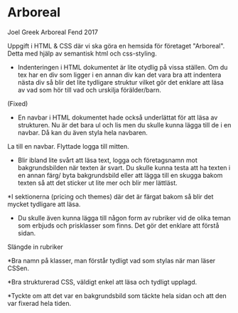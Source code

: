 # Arboreal
Joel Greek Arboreal Fend 2017

Uppgift i HTML & CSS där vi ska göra en hemsida för företaget "Arboreal". Detta med hjälp av semantisk html och css-styling. 



* Indenteringen i HTML dokumentet är lite otydlig på vissa ställen. Om du tex har en div som ligger i en annan div kan det vara bra att indentera nästa div så blir det lite tydligare struktur vilket gör det enklare att läsa av vad som hör till vad och urskilja förälder/barn.



(Fixed)


* En navbar i HTML dokumentet hade också underlättat för att läsa av strukturen. Nu är det bara ul och lis men du skulle kunna lägga till de i en navbar. Då kan du även styla hela navbaren. 


La till en navbar. Flyttade logga till mitten.


* Blir ibland lite svårt att läsa text, logga och företagsnamn mot bakgrundsbilden när texten är svart. Du skulle kunna  testa att ha texten i en annan färg/ byta bakgrundsbild eller att lägga till en skugga bakom texten så att det sticker ut lite mer och blir mer lättläst.



*I sektionerna (pricing och themes) där det är färgat bakom så blir det mycket tydligare att läsa. 

* Du skulle även kunna lägga till någon form av rubriker vid de olika teman som erbjuds och prisklasser som finns. Det gör det enklare att förstå sidan.


Slängde in rubriker


*Bra namn på klasser, man förstår tydligt vad som stylas när man läser CSSen. 

*Bra strukturerad CSS, väldigt enkel att läsa och tydligt upplagd.

*Tyckte om att det var en bakgrundsbild som täckte hela sidan och att den var fixerad hela tiden. 
